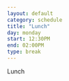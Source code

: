 ```yaml
---
layout: default
category: schedule
title: "Lunch"
day: monday
start: 12:30PM
end: 02:00PM
type: break
---
```


Lunch
